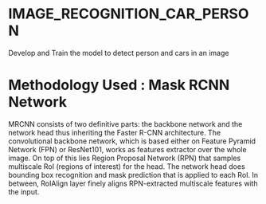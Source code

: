 # IMAGE_RECOGNITION_CAR_PERSON

Develop and Train the model to detect person and cars in an image

# Methodology Used : Mask RCNN Network

MRCNN consists of two definitive parts: the backbone network and the network head thus inheriting the Faster R-CNN architecture. The convolutional backbone network, which is based either on Feature Pyramid Network (FPN) or ResNet101, works as features extractor over the whole image. On top of this lies Region Proposal Network (RPN) that samples multiscale RoI (regions of interest) for the head. The network head does bounding box recognition and mask prediction that is applied to each RoI. In between, RoIAlign layer finely aligns RPN-extracted multiscale features with the input.

